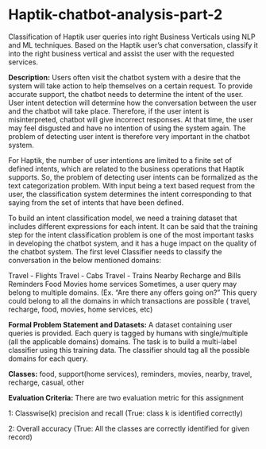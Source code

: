 # Haptik-chatbot-analysis-part-2
Classification of Haptik user queries into right Business Verticals using NLP and ML techniques.
Based on the Haptik user’s chat conversation, classify it into the right business vertical and assist the user with the requested services.

**Description:**
Users often visit the chatbot system with a desire that the system will take action to help themselves on a certain request. To provide accurate support, the chatbot needs to determine the intent of the user. User intent detection will determine how the conversation between the user and the chatbot will take place. Therefore, if the user intent is misinterpreted, chatbot will give incorrect responses. At that time, the user may feel disgusted and have no intention of using the system again. The problem of detecting user intent is therefore very important in the chatbot system.

For Haptik, the number of user intentions are limited to a finite set of defined intents, which are related to the business operations that Haptik supports. So, the problem of detecting user intents can be formalized as the text categorization problem. With input being a text based request from the user, the classification system determines the intent corresponding to that saying from the set of intents that have been defined.

To build an intent classification model, we need a training dataset that includes different expressions for each intent.
It can be said that the training step for the intent classification problem is one of the most important tasks in developing the chatbot system, and it has a huge impact on the quality of the chatbot system. The first level Classifier needs to classify the conversation in the below mentioned domains:

Travel - Flights
Travel - Cabs
Travel - Trains
Nearby
Recharge and Bills
Reminders
Food
Movies
home services
Sometimes, a user query may belong to multiple domains. (Ex. “Are there any offers going on?” This query could belong to all the domains in which transactions are possible ( travel, recharge, food, movies, home services, etc)

**Formal Problem Statement and Datasets:** A dataset containing user queries is provided. Each query is tagged by humans with single/multiple (all the applicable domains) domains. The task is to build a multi-label classifier using this training data. The classifier should tag all the possible domains for each query.

**Classes:**
food, support(home services), reminders, movies, nearby, travel, recharge, casual, other

**Evaluation Criteria:**
There are two evaluation metric for this assignment 

1: Classwise(k) precision and recall (True: class k is identified correctly) 

2: Overall accuracy (True: All the classes are correctly identified for given record)
